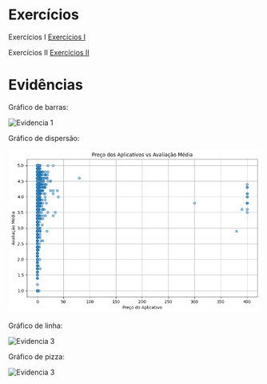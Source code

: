 # Exercícios


Exercícios I
[Exercícios I](exercicios/Exercícios_1)

Exercícios II
[Exercícios II](exercicios/Exercícios_2)


# Evidências

Gráfico de barras:

![Evidencia 1](evidencias/Gráfico_de_Barras.png)

Gráfico de dispersão:   

![Evidencia 2](evidencias/Gráfico_de_dispersão.png)

Gráfico de linha:

![Evidencia 3](evidencias/Gráfico_de_linha.png)

Gráfico de pizza:

![Evidencia 3](evidencias/Gráfico_de_pizza.png)



